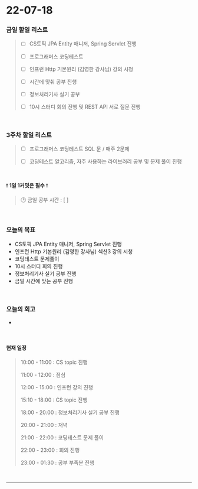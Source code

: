 # 22-07-18
 ### 금일 할일 리스트 

> - [ ]  CS토픽 JPA Entity 매니저, Spring Servlet 진행  
>
> - [ ]  프로그래머스 코딩테스트
>
> - [ ]  인프런 Http 기본원리 (김영한 강사님) 강의 시청
>
> - [ ]  시간에 맞춰 공부 진행
>
> - [ ]  정보처리기사 실기 공부
>
> - [ ]  10시 스터디 회의 진행 및 REST API 서로 질문 진행

<br/>

### 3주차 할일 리스트  

> - [ ]  프로그래머스 코딩테스트 SQL 문 / 매주 2문제  
>
> - [ ]  코딩테스트 알고리즘, 자주 사용하는 라이브러리 공부 및 문제 풀이 진행

<br/>

❗ **1일 1커밋은 필수** ❗
> 🕒 금일 공부 시간 :  [  ]    
  
<br/>

### 오늘의 목표
- CS토픽 JPA Entity 매니저, Spring Servlet 진행 
- 인프런 Http 기본원리 (김영한 강사님) 섹션3 강의 시청
- 코딩테스트 문제풀이
- 10시 스터디 회의 진행
- 정보처리기사 실기 공부 진행
- 금일 시간에 맞는 공부 진행


<br>

### 오늘의 회고
- 

<br>

#### 현재 일정  

> 10:00 - 11:00 : CS topic 진행
>
> 11:00 - 12:00 : 점심
>
> 12:00 - 15:00 : 인프런 강의 진행
>
> 15:10 - 18:00 : CS topic 진행
>
> 18:00 - 20:00 : 정보처리기사 실기 공부 진행
>
> 20:00 - 21:00 : 저녁
>
> 21:00 - 22:00 : 코딩테스트 문제 풀이
>
> 22:00 - 23:00 : 회의 진행
>
> 23:00 - 01:30 : 공부 부족분 진행

<br/>

------------  